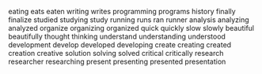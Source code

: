 eating
eats
eaten
writing
writes
programming
programs
history
finally
finalize
studied
studying
study
running
runs
ran
runner
analysis
analyzing
analyzed
organize
organizing
organized
quick
quickly
slow
slowly
beautiful
beautifully
thought
thinking
understand
understanding
understood
development
develop
developed
developing
create
creating
created
creation
creative
solution
solving
solved
critical
critically
research
researcher
researching
present
presenting
presented
presentation